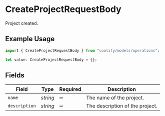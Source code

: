 # CreateProjectRequestBody

Project created.

## Example Usage

```typescript
import { CreateProjectRequestBody } from "coolify/models/operations";

let value: CreateProjectRequestBody = {};
```

## Fields

| Field                           | Type                            | Required                        | Description                     |
| ------------------------------- | ------------------------------- | ------------------------------- | ------------------------------- |
| `name`                          | *string*                        | :heavy_minus_sign:              | The name of the project.        |
| `description`                   | *string*                        | :heavy_minus_sign:              | The description of the project. |